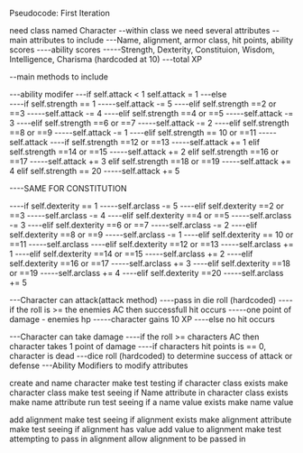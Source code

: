 Pseudocode: First Iteration

need class named Character
--within class we need several attributes
--main attributes to include
---Name, alignment, armor class, hit points, ability scores
----ability scores
-----Strength, Dexterity, Constituion, Wisdom, Intelligence, Charisma (hardcoded at 10)
---total XP

--main methods to include

---ability modifer
---if self.attack < 1 
        self.attack = 1
---else      
----if self.strength == 1
-----self.attack -= 5
----elif self.strength ==2 or ==3
-----self.attack -= 4 
----elif self.strength ==4 or ==5
-----self.attack -= 3 
----elif self.strength ==6 or ==7
-----self.attack -= 2 
----elif self.strength ==8 or ==9
-----self.attack -= 1
----elif self.strength == 10 or ==11
-----self.attack
----if self.strength ==12 or ==13
-----self.attack += 1
    elif self.strength ==14 or ==15
-----self.attack += 2
    elif self.strength ==16 or ==17
-----self.attack += 3
    elif self.strength ==18 or ==19
-----self.attack += 4
    elif self.strength == 20
-----self.attack += 5

----SAME FOR CONSTITUTION

----if self.dexterity == 1
-----self.arclass -= 5
----elif self.dexterity ==2 or ==3
-----self.arclass -= 4 
----elif self.dexterity ==4 or ==5
-----self.arclass -= 3 
----elif self.dexterity ==6 or ==7
-----self.arclass -= 2 
----elif self.dexterity ==8 or ==9
-----self.arclass -= 1
----elif self.dexterity == 10 or ==11
-----self.arclass 
----elif self.dexterity ==12 or ==13
-----self.arclass += 1
----elif self.dexterity ==14 or ==15
-----self.arclass += 2
----elif self.dexterity ==16 or ==17
-----self.arclass += 3
----elif self.dexterity ==18 or ==19
-----self.arclass += 4
----elif self.dexterity ==20
-----self.arclass += 5








---Character can attack(attack method)
----pass in die roll (hardcoded)
----if the roll is >= the enemies AC then successfull hit occurs
-----one point of damage - enemies hp
-----character gains 10 XP
----else no hit occurs

---Character can take damage
----if the roll >= characters AC then character takes 1 point of damage 
----if characters hit points is == 0, character is dead
---dice roll (hardcoded) to determine success of attack or defense
---Ability Modifiers to modify attributes 



create and name character
    make test testing if character class exists
    make character class
    make test seeing if Name attribute in character class exists
    make name attribute 
    run test seeing if a name value exists
    make name value

add alignment 
    make test seeing if alignment exists
    make alignment attribute
    make test seeing if alignment has value
    add value to alignment
    make test attempting to pass in alignment
    allow alignment to be passed in

    

